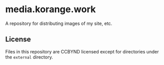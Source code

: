 # media.korange.work
A repository for distributing images of my site, etc.

## License
Files in this repository are CCBYND licensed except for directories under the `external` directory.
